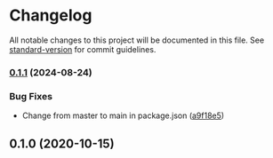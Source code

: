 # Changelog

All notable changes to this project will be documented in this file. See [standard-version](https://github.com/conventional-changelog/standard-version) for commit guidelines.

### [0.1.1](https://github.com/vue-a11y/vue-vlibras/compare/v0.1.0...v0.1.1) (2024-08-24)


### Bug Fixes

* Change from master to main in package.json ([a9f18e5](https://github.com/vue-a11y/vue-vlibras/commit/a9f18e5732cde4c42c9fc02618988e61332c1e82))

## 0.1.0 (2020-10-15)
